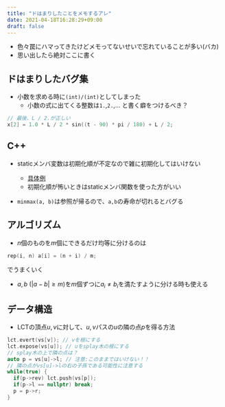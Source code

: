 ```yaml
---
title: "ドはまりしたことをメモするアレ"
date: 2021-04-18T16:28:29+09:00
draft: false
---
```


- 色々罠にハマってきたけどメモってないせいで忘れていることが多い(バカ)
- 思い出したら絶対ここに書く

## ドはまりしたバグ集

- 小数を求める時に`(int)/(int)`としてしまった
  - 小数の式に出てくる整数は`1.`,`2.`,... と書く癖をつけるべき？

```cpp
// 最後、L / 2.が正しい
x[2] = 1.0 * L / 2 * sin((t - 90) * pi / 180) + L / 2; 
```

## C++

- staticメンバ変数は初期化順が不定なので雑に初期化してはいけない
  - [具体例](https://technologicaladvance.blog.fc2.com/blog-entry-165.html)
  - 初期化順が怖いときはstaticメンバ関数を使った方がいい

- `minmax(a, b)`は参照が帰るので、`a,b`の寿命が切れるとバグる

## アルゴリズム

- $n$個のものを$m$個にできるだけ均等に分けるのは

```cpp
rep(i, n) a[i] = (n + i) / m;
```

でうまくいく
  - $a,b\ (\vert a - b \vert \geq m)$を$m$個ずつに$a_i \neq b_i$を満たすように分ける時も使える

## データ構造

- LCTの頂点$u,v$に対して、$u,v$パスの$u$の隣の点$p$を得る方法

```cpp
lct.evert(vs[v]); // vを根にする
lct.expose(vs[u]); // uをsplay木の根にする
// splay木の上で隣の点は？
auto p = vs[u]->l; // 注意:このままではいけない！！
// 隣の点がvs[u]->lの右の子孫である可能性に注意する
while(true) { 
  if(p->rev) lct.push(vs[p]);
  if(p->l == nullptr) break;
  p = p->r; 
}
```
